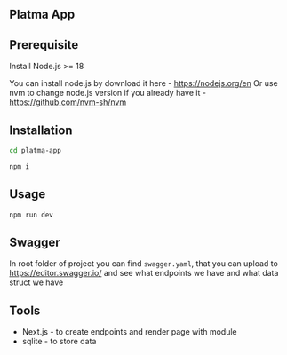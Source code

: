 ## Platma App

## Prerequisite
Install Node.js >= 18

You can install node.js by download it here - https://nodejs.org/en
Or use nvm to change node.js version if you already have it - https://github.com/nvm-sh/nvm

## Installation
```bash
cd platma-app

npm i
```

## Usage

```bash
npm run dev
```

## Swagger
In root folder of project you can find `swagger.yaml`, that you can upload to https://editor.swagger.io/ and see what endpoints we have and what data struct we have

## Tools
- Next.js - to create endpoints and render page with module
- sqlite - to store data
